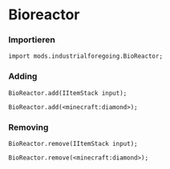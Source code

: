 # Bioreactor

### Importieren

    import mods.industrialforegoing.BioReactor;
    

### Adding

    BioReactor.add(IItemStack input);
    
    BioReactor.add(<minecraft:diamond>);
    

### Removing

    BioReactor.remove(IItemStack input);
    
    BioReactor.remove(<minecraft:diamond>);